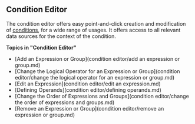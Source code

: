 ## Condition Editor

The condition editor offers easy point-and-click creation and modification of [conditions](../conditions.md), for a wide range of usages. It offers access to all relevant data sources for the context of the condition.

**Topics in "Condition Editor"**
* [Add an Expression or Group](condition editor/add an expression or group.md)
* [Change the Logical Operator for an Expression or Group](condition editor/change the logical operator for an expression or group.md)
* [Edit an Expression](condition editor/edit an expression.md)
* [Defining Operands](condition editor/defining operands.md)
* [Change the Order of Expressions and Groups](condition editor/change the order of expressions and groups.md)
* [Remove an Expression or Group](condition editor/remove an expression or group.md)